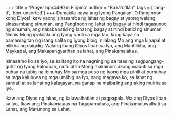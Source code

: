 +++
title = 'Prayer bpn4490 in Filipino'
author = "Bahá'u'lláh"
tags = ['lang-tl', 'bpn-unsorted']
+++
Dumakila nawa ang Iyong Pangalan, O Panginoon kong Diyos! Ikaw yaong sinasamba ng lahat ng bagay at yaong walang sinasambang sinuman, ang Panginoon ng lahat ng bagay at hindi tagasunod ng sinuman, ang nakababatid ng lahat ng bagay at hindi batid ng sinuman. Ninais Mong ipakilala ang Iyong sarili sa mga tao; kung kaya sa pamamagitan ng isang salita ng Iyong bibig, nilalang Mo ang mga kinapal at nilikha ng daigdig. Walang ibang Diyos liban sa Iyo, ang Manlilikha, ang Maykapal, ang Makapangyarihan sa lahat, ang Pinakamalakas.

Isinasamo ko sa Iyo, sa salitang ito na nagninging sa itaas ng sugpungang-guhit ng Iyong kalooban, na tulutan Mong makainom akong mabuti sa mga buhay na tubig na ibinuhay Mo sa mga puso ng Iyong mga pinili at bumuhay sa mga kaluluwa ng mga umiibig sa Iyo, nang magawa ko, sa lahat ng sandali at sa lahat ng kalagayan, na ganap na maibaling ang aking mukha sa Iyo.

Ikaw ang Diyos ng lakas, ng kaluwalhatian at pagpapala. Walang Diyos liban sa Iyo, Ikaw ang Pinakamataas na Tagapamahala, ang Pinakamaluwalhati sa Lahat, ang Marunong sa Lahat.
